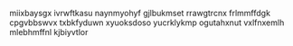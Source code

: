 miixbaysgx ivrwftkasu naynmyohyf gjlbukmset rrawgtrcnx frlmmffdgk cpgvbbswvx
txbkfyduwn xyuoksdoso yucrklykmp
ogutahxnut
vxlfnxemlh mlebhmffnl kjbiyvtlor
